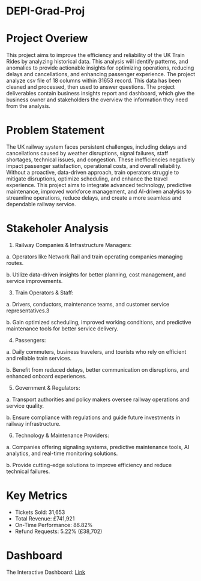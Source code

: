 # DEPI-Grad-Proj

# Project Overiew
This project aims to improve the efficiency and reliability of the UK Train Rides by analyzing historical data. This analysis will identify patterns, and anomalies to provide actionable insights for optimizing operations, reducing delays and cancellations, and enhancing passenger experience.
The project analyze csv file of 18 columns within 31653 record. This data has been cleaned and processed, then used to answer questions. The project deliverables contain business insights report and dashboard, which give the business owner and stakeholders the overview the information they need from the analysis. 

# Problem Statement
The UK railway system faces persistent challenges, including delays and cancellations caused by weather disruptions, signal failures, staff shortages, technical issues, and congestion. These inefficiencies negatively impact passenger satisfaction, operational costs, and overall reliability. Without a proactive, data-driven approach, train operators struggle to mitigate disruptions, optimize scheduling, and enhance the travel experience. This project aims to integrate advanced technology, predictive maintenance, improved workforce management, and AI-driven analytics to streamline operations, reduce delays, and create a more seamless and dependable railway service.

# Stakeholer Analysis
1.	Railway Companies & Infrastructure Managers:
 
  a.	Operators like Network Rail and train operating companies managing routes.
 
  b.	Utilize data-driven insights for better planning, cost management, and service improvements.

3.	Train Operators & Staff:
 
  a.	Drivers, conductors, maintenance teams, and customer service representatives.3
 
  b.	Gain optimized scheduling, improved working conditions, and predictive maintenance tools for better service delivery.

4.	Passengers:

  a.	Daily commuters, business travelers, and tourists who rely on efficient and reliable train services. 

  b.	Benefit from reduced delays, better communication on disruptions, and enhanced onboard experiences.

5.	Government & Regulators: 
 
  a.	Transport authorities and policy makers oversee railway operations and service quality.

  b.	Ensure compliance with regulations and guide future investments in railway infrastructure.

6.	Technology & Maintenance Providers:
 
  a.	Companies offering signaling systems, predictive maintenance tools, AI analytics, and real-time monitoring solutions.

  b.	Provide cutting-edge solutions to improve efficiency and reduce technical failures.

# Key Metrics
- Tickets Sold: 31,653
- Total Revenue: £741,921
- On-Time Performance: 86.82%
- Refund Requests: 5.22% (£38,702)

# Dashboard
The Interactive Dashboard: [Link](https://public.tableau.com/views/RailwayDashboard_17467920291280/SalesDashboard?:language=en-US&:sid=&:redirect=auth&:display_count=n&:origin=viz_share_link)

  
